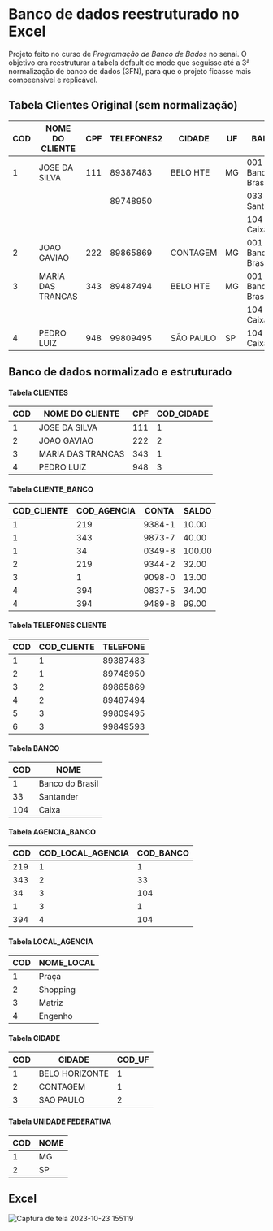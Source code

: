 # Banco de dados reestruturado no Excel
Projeto feito no curso de *Programação de Banco de Bados* no senai. O objetivo era reestruturar a tabela default de mode que seguisse até a 3ª normalização de banco de dados (3FN), para que o projeto ficasse mais compeensivel e replicável.

## Tabela Clientes Original (sem normalização)
| COD | NOME DO CLIENTE     | CPF | TELEFONES2 | CIDADE     | UF | BANCO                   | AGENCIA          | CONTA     | SALDO  |
|-----|----------------------|-----|------------|------------|---|-------------------------|------------------|----------|--------|
| 1   | JOSE DA SILVA       | 111 | 89387483   | BELO HTE   | MG| 001 - Banco do Brasil  | 0219 - Praça    | 9384-1   | 10,00  |
|     |                    |     | 89748950   |            |   | 033 - Santander        | 0343 - Shopping | 9873-7   | 40,00  |
|     |                    |     |            |            |   | 104 - Caixa            | 0034 - Matriz   | 0349-8   | 100,00 |
| 2   | JOAO GAVIAO         | 222 | 89865869   | CONTAGEM   | MG| 001 - Banco do Brasil  | 0219 - Praça    | 9344-2   | 32,00  |
| 3   | MARIA DAS TRANCAS   | 343 | 89487494   | BELO HTE   | MG| 001 - Banco do Brasil  | 0001 - Matriz   | 9098-0   | 13,00  |
|     |                    |     |            |            |   | 104 - Caixa            | 0394 - Engenho  | 0837-5   | 34,00  |
| 4   | PEDRO LUIZ          | 948 | 99809495   | SÃO PAULO  | SP| 104 - Caixa            | 0394 - Engenho  | 9489-8   | 99,00  |


## Banco de dados normalizado e estruturado

#### Tabela CLIENTES

| COD | NOME DO CLIENTE     | CPF | COD_CIDADE |
|-----|----------------------|-----|------------|
| 1   | JOSE DA SILVA       | 111 | 1          |
| 2   | JOAO GAVIAO         | 222 | 2          |
| 3   | MARIA DAS TRANCAS   | 343 | 1          |
| 4   | PEDRO LUIZ          | 948 | 3          |

#### Tabela CLIENTE_BANCO

| COD_CLIENTE | COD_AGENCIA | CONTA    | SALDO  |
|------------|------------|---------|--------|
| 1          | 219        | 9384-1  | 10.00  |
| 1          | 343        | 9873-7  | 40.00  |
| 1          | 34         | 0349-8  | 100.00 |
| 2          | 219        | 9344-2  | 32.00  |
| 3          | 1          | 9098-0  | 13.00  |
| 4          | 394        | 0837-5  | 34.00  |
| 4          | 394        | 9489-8  | 99.00  |

#### Tabela TELEFONES CLIENTE

| COD | COD_CLIENTE | TELEFONE |
|-----|------------|----------|
| 1   | 1          | 89387483 |
| 2   | 1          | 89748950 |
| 3   | 2          | 89865869 |
| 4   | 2          | 89487494 |
| 5   | 3          | 99809495 |
| 6   | 3          | 99849593 |

#### Tabela BANCO

| COD | NOME            |
|-----|-----------------|
| 1   | Banco do Brasil |
| 33  | Santander       |
| 104 | Caixa           |

#### Tabela AGENCIA_BANCO

| COD   | COD_LOCAL_AGENCIA | COD_BANCO |
|-------|-------------------|-----------|
| 219   | 1                 | 1         |
| 343   | 2                 | 33        |
| 34    | 3                 | 104       |
| 1     | 3                 | 1         |
| 394   | 4                 | 104       |

#### Tabela LOCAL_AGENCIA

| COD | NOME_LOCAL |
|-----|------------|
| 1   | Praça      |
| 2   | Shopping   |
| 3   | Matriz     |
| 4   | Engenho    |

#### Tabela CIDADE

| COD | CIDADE          | COD_UF |
|-----|-----------------|--------|
| 1   | BELO HORIZONTE  | 1      |
| 2   | CONTAGEM        | 1      |
| 3   | SAO PAULO       | 2      |

#### Tabela UNIDADE FEDERATIVA

| COD | NOME |
|-----|------|
| 1   | MG   |
| 2   | SP   |

## Excel
![Captura de tela 2023-10-23 155119](https://github.com/guizen-dev/banco_excel_bd/assets/94479811/64c39f5f-579c-430f-bc77-bd6c637183f9)

